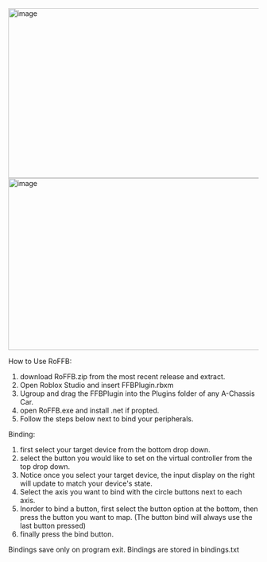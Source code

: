 <img width="780" height="342" alt="image" src="https://github.com/user-attachments/assets/573856d1-1af6-4cc6-9096-ae3b802e91fe" />
<img width="782" height="346" alt="image" src="https://github.com/user-attachments/assets/4a2a11a5-eb0a-4c96-81d0-3b743987b399" />


<title>IMPORTANT TIPS/INSTRUCTIONS:</title>

How to Use RoFFB:

1.  download RoFFB.zip from the most recent release and extract.
2.  Open Roblox Studio and insert FFBPlugin.rbxm
3.  Ugroup and drag the FFBPlugin into the Plugins folder of any A-Chassis Car.
4.  open RoFFB.exe and install .net if propted.
5.  Follow the steps below next to bind your peripherals.

Binding:
1. first select your target device from the bottom drop down.
2. select the button you would like to set on the virtual controller from the top drop down.
3. Notice once you select your target device, the input display on the right will update to match your device's state.
4. Select the axis you want to bind with the circle buttons next to each axis.
5. Inorder to bind a button, first select the button option at the bottom, then press the button you want to map.
(The button bind will always use the last button pressed)
6. finally press the bind button.

Bindings save only on program exit.
Bindings are stored in bindings.txt


